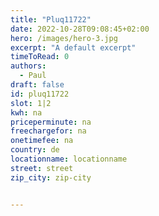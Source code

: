 ```yaml
---
title: "Pluq11722"
date: 2022-10-28T09:08:45+02:00
hero: /images/hero-3.jpg
excerpt: "A default excerpt"
timeToRead: 0
authors:
  - Paul
draft: false
id: pluq11722
slot: 1|2
kwh: na
priceperminute: na
freechargefor: na
onetimefee: na
country: de
locationname: locationname
street: street
zip_city: zip-city


---
```

